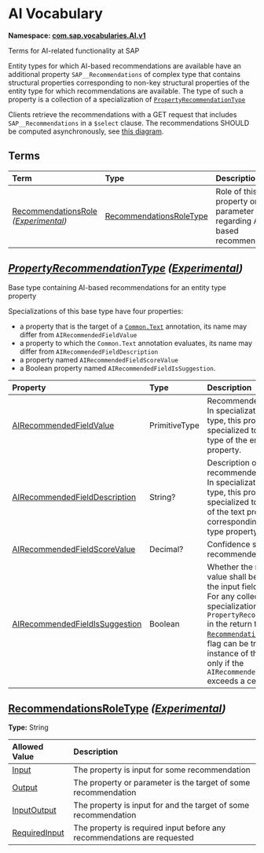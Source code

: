 # AI Vocabulary
**Namespace: [com.sap.vocabularies.AI.v1](AI.xml)**

Terms for AI-related functionality at SAP

Entity types for which AI-based recommendations are available have an additional
property `SAP__Recommendations` of complex type that contains
structural properties corresponding to non-key structural properties of the entity type for which recommendations are
available. The type of such a property is a collection of a specialization of [`PropertyRecommendationType`](#PropertyRecommendationType)

Clients retrieve the recommendations with a GET request that includes `SAP__Recommendations` in a `$select` clause.
The recommendations SHOULD be computed asynchronously, see [this diagram](../docs/recommendations.md).


## Terms

Term|Type|Description
:---|:---|:----------
[RecommendationsRole](./AI.xml#L83:~:text=<Term%20Name="-,RecommendationsRole,-") *([Experimental](Common.md#Experimental))*|[RecommendationsRoleType](#RecommendationsRoleType)|<a name="RecommendationsRole"></a>Role of this property or parameter regarding AI-based recommendations

<a name="PropertyRecommendationType"></a>
## [*PropertyRecommendationType*](./AI.xml#L47:~:text=<ComplexType%20Name="-,PropertyRecommendationType,-") *([Experimental](Common.md#Experimental))*
Base type containing AI-based recommendations for an entity type property

Specializations of this base type have four properties:
- a property that is the target of a [`Common.Text`](Common.md#Text) annotation, its name may differ from `AIRecommendedFieldValue`
- a property to which the `Common.Text` annotation evaluates, its name may differ from `AIRecommendedFieldDescription`
- a property named `AIRecommendedFieldScoreValue`
- a Boolean property named `AIRecommendedFieldIsSuggestion`.

Property|Type|Description
:-------|:---|:----------
[AIRecommendedFieldValue](./AI.xml#L57:~:text=<ComplexType%20Name="-,PropertyRecommendationType,-")|PrimitiveType|Recommended value<br>In specializations of this base type, this property is specialized to the primitive type of the entity type property.
[AIRecommendedFieldDescription](./AI.xml#L64:~:text=<ComplexType%20Name="-,PropertyRecommendationType,-")|String?|Description of the recommended value<br>In specializations of this base type, this property is specialized to the string type of the text property corresponding to the entity type property.
[AIRecommendedFieldScoreValue](./AI.xml#L70:~:text=<ComplexType%20Name="-,PropertyRecommendationType,-")|Decimal?|Confidence score of the recommended value
[AIRecommendedFieldIsSuggestion](./AI.xml#L73:~:text=<ComplexType%20Name="-,PropertyRecommendationType,-")|Boolean|Whether the recommended value shall be suggested in the input field<br>For any collection of a specialization of `PropertyRecommendationType` in the return type of the [`Recommendations`](#Recommendations) function, this flag can be true in at most one instance of the collection, and only if the `AIRecommendedFieldScoreValue` exceeds a certain threshold.

<a name="RecommendationsRoleType"></a>
## [RecommendationsRoleType](./AI.xml#L87:~:text=<TypeDefinition%20Name="-,RecommendationsRoleType,-") *([Experimental](Common.md#Experimental))*
**Type:** String



Allowed Value|Description
:------------|:----------
[Input](./AI.xml#L91:~:text=<TypeDefinition%20Name="-,RecommendationsRoleType,-")|The property is input for some recommendation
[Output](./AI.xml#L95:~:text=<TypeDefinition%20Name="-,RecommendationsRoleType,-")|The property or parameter is the target of some recommendation
[InputOutput](./AI.xml#L99:~:text=<TypeDefinition%20Name="-,RecommendationsRoleType,-")|The property is input for and the target of some recommendation
[RequiredInput](./AI.xml#L103:~:text=<TypeDefinition%20Name="-,RecommendationsRoleType,-")|The property is required input before any recommendations are requested
